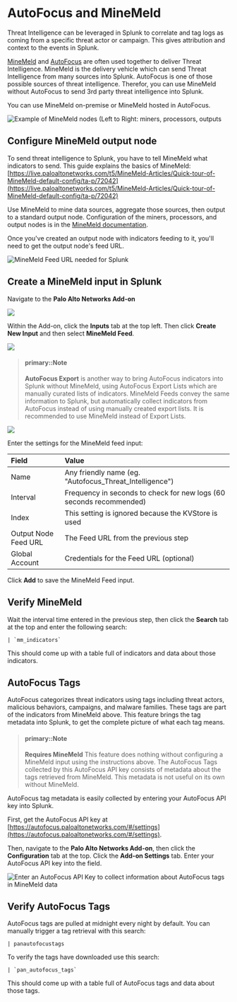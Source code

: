 # AutoFocus and MineMeld

Threat Intelligence can be leveraged in Splunk to correlate and tag logs as coming from a specific threat actor or campaign. This gives attribution and context to the events in Splunk.

[MineMeld](https://www.paloaltonetworks.com/products/secure-the-network/subscriptions/minemeld) and [AutoFocus](https://www.paloaltonetworks.com/products/secure-the-network/subscriptions/autofocus) are often used together to deliver Threat Intelligence. MineMeld is the delivery vehicle which can send Threat Intelligence from many sources into Splunk.  AutoFocus is one of those possible sources of threat intelligence. Therefor, you can use MineMeld without AutoFocus to send 3rd party threat intelligence into Splunk.

You can use MineMeld on-premise or MineMeld hosted in AutoFocus.

<img alt="Example of MineMeld nodes (Left to Right: miners, processors, outputs" src="/assets/minemeld-nodes.png" class="no-shadow">

## Configure MineMeld output node

To send threat intelligence to Splunk, you have to tell MineMeld what indicators to send. This guide explains the basics of MineMeld:
[https://live.paloaltonetworks.com/t5/MineMeld-Articles/Quick-tour-of-MineMeld-default-config/ta-p/72042](https://live.paloaltonetworks.com/t5/MineMeld-Articles/Quick-tour-of-MineMeld-default-config/ta-p/72042)

Use MineMeld to mine data sources, aggregate those sources, then output to a standard output node. Configuration of the miners, processors, and output nodes is in the [MineMeld documentation](https://live.paloaltonetworks.com/t5/MineMeld-Articles/What-is-in-a-MineMeld-node/ta-p/72046).

Once you've created an output node with indicators feeding to it, you'll need to get the output node's feed URL.

![MineMeld Feed URL needed for Splunk](/assets/minemeld-feed-url.png)

## Create a MineMeld input in Splunk

Navigate to the **Palo Alto Networks Add-on**

![](/assets/add-on.png)

Within the Add-on, click the **Inputs** tab at the top left. Then click **Create New Input** and then select **MineMeld Feed**.


![](/assets/minemeld-mod-input.png)

> #### primary::Note
>
> **AutoFocus Export** is another way to bring AutoFocus indicators into Splunk without MineMeld, using AutoFocus Export Lists which are manually curated lists of indicators. MineMeld Feeds convey the same information to Splunk, but automatically collect indicators from AutoFocus instead of using manually created export lists. It is recommended to use MineMeld instead of Export Lists.

![](/assets/minemeld-feed-settings.png)

Enter the settings for the MineMeld feed input:

| Field | Value |
| :--- | :--- |
| Name | Any friendly name (eg. "Autofocus_Threat_Intelligence") |
| Interval | Frequency in seconds to check for new logs (60 seconds recommended) |
| Index | This setting is ignored because the KVStore is used |
| Output Node Feed URL | The Feed URL from the previous step |
| Global Account | Credentials for the Feed URL (optional) |

Click **Add** to save the MineMeld Feed input.

## Verify MineMeld

Wait the interval time entered in the previous step, then click the **Search** tab at the top and enter the following search:

    | `mm_indicators`
    
This should come up with a table full of indicators and data about those indicators.

## AutoFocus Tags

AutoFocus categorizes threat indicators using tags including threat actors, malicious behaviors, campaigns, and malware families. These tags are part of the indicators from MineMeld above.  This feature brings the tag metadata into Splunk, to get the complete picture of what each tag means.

> #### primary::Note
>
> **Requires MineMeld** This feature does nothing without configuring a MineMeld input using the instructions above. The AutoFocus Tags collected by this AutoFocus API key consists of metadata about the tags retrieved from MineMeld. This metadata is not useful on its own without MineMeld.

AutoFocus tag metadata is easily collected by entering your AutoFocus API key into Splunk.

First, get the AutoFocus API key at [https://autofocus.paloaltonetworks.com/#/settings](https://autofocus.paloaltonetworks.com/#/settings).

Then, navigate to the **Palo Alto Networks Add-on**, then click the **Configuration** tab at the top.  Click the **Add-on Settings** tab. Enter your AutoFocus API key into the field.

![Enter an AutoFocus API Key to collect information about AutoFocus tags in MineMeld data](/assets/autofocus-api-key.png)

## Verify AutoFocus Tags

AutoFocus tags are pulled at midnight every night by default. You can manually trigger a tag retrieval with this search:

    | panautofocustags

To verify the tags have downloaded use this search:

    | `pan_autofocus_tags`

This should come up with a table full of AutoFocus tags and data about those tags.